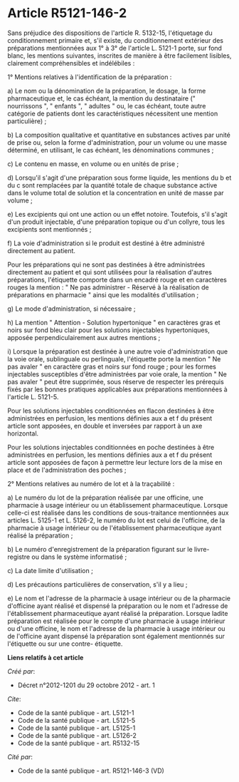 # Article R5121-146-2

Sans préjudice des dispositions de l'article R. 5132-15, l'étiquetage du conditionnement primaire et, s'il existe, du
conditionnement extérieur des préparations mentionnées aux 1° à 3° de l'article L. 5121-1 porte, sur fond blanc, les mentions
suivantes, inscrites de manière à être facilement lisibles, clairement compréhensibles et indélébiles : 

1° Mentions relatives à l'identification de la préparation : 

a) Le nom ou la dénomination de la préparation, le dosage, la forme pharmaceutique et, le cas échéant, la mention du
destinataire (" nourrissons ", " enfants ", " adultes " ou, le cas échéant, toute autre catégorie de patients dont les
caractéristiques nécessitent une mention particulière) ; 

b) La composition qualitative et quantitative en substances actives par unité de prise ou, selon la forme d'administration,
pour un volume ou une masse déterminé, en utilisant, le cas échéant, les dénominations communes ; 

c) Le contenu en masse, en volume ou en unités de prise ; 

d) Lorsqu'il s'agit d'une préparation sous forme liquide, les mentions du b et du c sont remplacées par la quantité totale de
chaque substance active dans le volume total de solution et la concentration en unité de masse par volume ; 

e) Les excipients qui ont une action ou un effet notoire. Toutefois, s'il s'agit d'un produit injectable, d'une préparation
topique ou d'un collyre, tous les excipients sont mentionnés ; 

f) La voie d'administration si le produit est destiné à être administré directement au patient. 

Pour les préparations qui ne sont pas destinées à être administrées directement au patient et qui sont utilisées pour la
réalisation d'autres préparations, l'étiquette comporte dans un encadré rouge et en caractères rouges la mention : " Ne pas
administrer - Réservé à la réalisation de préparations en pharmacie " ainsi que les modalités d'utilisation ; 

g) Le mode d'administration, si nécessaire ; 

h) La mention " Attention - Solution hypertonique " en caractères gras et noirs sur fond bleu clair pour les solutions
injectables hypertoniques, apposée perpendiculairement aux autres mentions ; 

i) Lorsque la préparation est destinée à une autre voie d'administration que la voie orale, sublinguale ou perlinguale,
l'étiquette porte la mention " Ne pas avaler " en caractère gras et noirs sur fond rouge ; pour les formes injectables
susceptibles d'être administrées par voie orale, la mention " Ne pas avaler " peut être supprimée, sous réserve de respecter
les prérequis fixés par les bonnes pratiques applicables aux préparations mentionnées à l'article L. 5121-5. 

Pour les solutions injectables conditionnées en flacon destinées à être administrées en perfusion, les mentions définies aux
a et f du présent article sont apposées, en double et inversées par rapport à un axe horizontal. 

Pour les solutions injectables conditionnées en poche destinées à être administrées en perfusion, les mentions définies aux a
et f du présent article sont apposées de façon à permettre leur lecture lors de la mise en place et de l'administration des
poches ; 

2° Mentions relatives au numéro de lot et à la traçabilité : 

a) Le numéro du lot de la préparation réalisée par une officine, une pharmacie à usage intérieur ou un établissement
pharmaceutique. Lorsque celle-ci est réalisée dans les conditions de sous-traitance mentionnées aux articles L. 5125-1 et L.
5126-2, le numéro du lot est celui de l'officine, de la pharmacie à usage intérieur ou de l'établissement pharmaceutique
ayant réalisé la préparation ; 

b) Le numéro d'enregistrement de la préparation figurant sur le livre-registre ou dans le système informatisé ; 

c) La date limite d'utilisation ; 

d) Les précautions particulières de conservation, s'il y a lieu ; 

e) Le nom et l'adresse de la pharmacie à usage intérieur ou de la pharmacie d'officine ayant réalisé et dispensé la
préparation ou le nom et l'adresse de l'établissement pharmaceutique ayant réalisé la préparation. Lorsque ladite préparation
est réalisée pour le compte d'une pharmacie à usage intérieur ou d'une officine, le nom et l'adresse de la pharmacie à usage
intérieur ou de l'officine ayant dispensé la préparation sont également mentionnés sur l'étiquette ou sur une contre-
étiquette.

**Liens relatifs à cet article**

_Créé par_:

  - Décret n°2012-1201 du 29 octobre 2012 - art. 1

_Cite_:

  - Code de la santé publique - art. L5121-1
  - Code de la santé publique - art. L5121-5
  - Code de la santé publique - art. L5125-1
  - Code de la santé publique - art. L5126-2
  - Code de la santé publique - art. R5132-15

_Cité par_:

  - Code de la santé publique - art. R5121-146-3 (VD)
